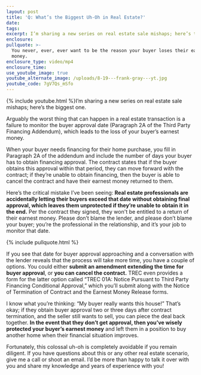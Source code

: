 ```yaml
---
layout: post
title: 'Q: What’s the Biggest Uh-Oh in Real Estate?'
date:
tags:
excerpt: I’m sharing a new series on real estate sale mishaps; here’s the biggest one.
enclosure:
pullquote: >-
  You never, ever, ever want to be the reason your buyer loses their earnest
  money.
enclosure_type: video/mp4
enclosure_time:
use_youtube_image: true
youtube_alternate_image: /uploads/8-19---frank-gray---yt.jpg
youtube_code: 7gV7Qs_mSfo
---
```


{% include youtube.html %}I’m sharing a new series on real estate sale mishaps; here’s the biggest one.&nbsp;

Arguably the worst thing that can happen in a real estate transaction is a failure to monitor the buyer approval date (Paragraph 2A of the Third Party Financing Addendum), which leads to the loss of your buyer’s earnest money.&nbsp;

When your buyer needs financing for their home purchase, you fill in Paragraph 2A of the addendum and include the number of days your buyer has to obtain financing approval. The contract states that if the buyer obtains this approval within that period, they can move forward with the contract; if they’re unable to obtain financing, then the buyer is able to cancel the contract and have their earnest money returned to them.&nbsp;

Here’s the critical mistake I’ve been seeing: **Real estate professionals are accidentally letting their buyers exceed that date without obtaining final approval, which leaves them unprotected if they’re unable to obtain it in the end.** Per the contract they signed, they won't be entitled to a return of their earnest money. Please don’t blame the lender, and please don’t blame your buyer; you’re the professional in the relationship, and it’s your job to monitor that date.&nbsp;

{% include pullquote.html %}

If you see that date for buyer approval approaching and a conversation with the lender reveals that the process will take more time, you have a couple of options. You could either **submit an amendment extending the time for buyer approval**, or **you can cancel the contract.** TREC even provides a form for the latter option called “TREC 01A: Notice Pursuant to Third Party Financing Conditional Approval,” which you’ll submit along with the Notice of Termination of Contract and the Earnest Money Release forms.&nbsp;

I know what you’re thinking: “My buyer really wants this house\!” That’s okay; if they obtain buyer approval two or three days after contract termination, and the seller still wants to sell, you can piece the deal back together. **In the event that they don’t get approval, then you’ve wisely protected your buyer’s earnest money** and left them in a position to buy another home when their financial situation improves.&nbsp;

Fortunately, this colossal uh-oh is completely avoidable if you remain diligent. If you have questions about this or any other real estate scenario, give me a call or shoot an email. I’d be more than happy to talk it over with you and share my knowledge and years of experience with you\!&nbsp;